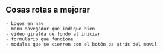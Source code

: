 ## Cosas rotas a mejorar

    - Logos en nav
    - menu navegador que indique bien
    - video giralda de fondo al iniciar
    - formulario que funcione
    - modales que se cierren con el botón pa atrás del movil
  